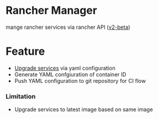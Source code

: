 # Rancher Manager
mange rancher services via rancher API ([v2-beta](http://rancher.com/docs/rancher/v1.6/en/api/v2-beta/))

# Feature
- [Upgrade services](http://rancher.com/docs/rancher/v1.6/en/api/v2-beta/api-resources/service/#upgrade) via yaml configuration 
- Generate YAML confgiuration of container ID
- Push YAML configuration to git repository for CI flow

### Limitation
- Upgrade services to latest image based on same image
